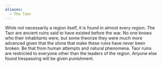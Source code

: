 ```yaml
---
aliases:
  - The Taor
---
```

While not necessarily a region itself, it is found in almost every region. The Taor are ancient ruins said to have existed before the war. No one knows who their inhabitants were, but some theorize they were much more advanced given that the stone that make these ruins have never been broken. Be that from human attempts and natural phenomena. Taor ruins are restricted to everyone other than the leaders of the region. Anyone else found trespassing will be given punishment. 